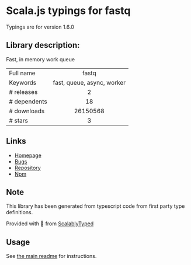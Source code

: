 
# Scala.js typings for fastq

Typings are for version 1.6.0

## Library description:
Fast, in memory work queue

|                    |                 |
| ------------------ | :-------------: |
| Full name          | fastq |
| Keywords           | fast, queue, async, worker |
| # releases         | 2 |
| # dependents       | 18 |
| # downloads        | 26150568 |
| # stars            | 3 |

## Links
- [Homepage](https://github.com/mcollina/fastq#readme)
- [Bugs](https://github.com/mcollina/fastq/issues)
- [Repository](https://github.com/mcollina/fastq)
- [Npm](https://www.npmjs.com/package/fastq)
    


## Note
This library has been generated from typescript code from first party type definitions.

Provided with :purple_heart: from [ScalablyTyped](https://github.com/oyvindberg/ScalablyTyped)

## Usage
See [the main readme](../../readme.md) for instructions.


